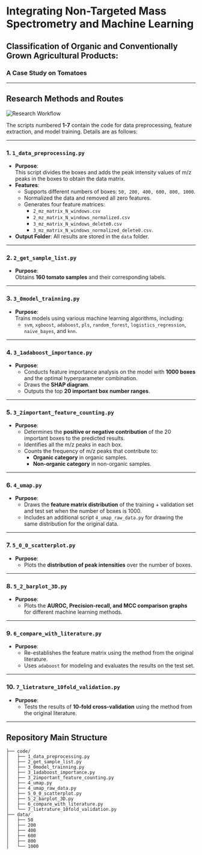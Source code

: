 # Integrating Non-Targeted Mass Spectrometry and Machine Learning  
## Classification of Organic and Conventionally Grown Agricultural Products:  
### A Case Study on Tomatoes

---

## Research Methods and Routes
![Research Workflow](https://github.com/user-attachments/assets/948ca913-4b15-4204-be6f-6b49a24d5d0f)

The scripts numbered **1-7** contain the code for data preprocessing, feature extraction, and model training. Details are as follows:

---
### 1. `1_data_preprocessing.py`
- **Purpose**:  
   This script divides the boxes and adds the peak intensity values of m/z peaks in the boxes to obtain the data matrix.  
- **Features**:  
   - Supports different numbers of boxes: `50, 200, 400, 600, 800, 1000`.  
   - Normalized the data and removed all zero features.  
   - Generates four feature matrices:  
     - `2_mz_matrix_N_windows.csv`  
     - `2_mz_matrix_N_windows_normalized.csv`  
     - `3_mz_matrix_N_windows_delete0.csv`  
     - `3_mz_matrix_N_windows_normalized_delete0.csv`.  
- **Output Folder**: All results are stored in the `data` folder.

---

### 2. `2_get_sample_list.py`
- **Purpose**:  
   Obtains **160 tomato samples** and their corresponding labels.

---

### 3. `3_0model_trainning.py`
- **Purpose**:  
   Trains models using various machine learning algorithms, including:  
   - `svm`, `xgboost`, `adaboost`, `pls`, `random_forest`, `logistics_regression`, `naive_bayes`, and `knn`.

---

### 4. `3_1adaboost_importance.py`
- **Purpose**:  
   - Conducts feature importance analysis on the model with **1000 boxes** and the optimal hyperparameter combination.  
   - Draws the **SHAP diagram**.  
   - Outputs the top **20 important box number ranges**.

---

### 5. `3_2important_feature_counting.py`
- **Purpose**:  
   - Determines the **positive or negative contribution** of the 20 important boxes to the predicted results.  
   - Identifies all the m/z peaks in each box.  
   - Counts the frequency of m/z peaks that contribute to:  
     - **Organic category** in organic samples.  
     - **Non-organic category** in non-organic samples.

---

### 6. `4_umap.py`
- **Purpose**:  
   - Draws the **feature matrix distribution** of the training + validation set and test set when the number of boxes is 1000.  
   - Includes an additional script `4_umap_raw_data.py` for drawing the same distribution for the original data.

---

### 7. `5_0_0_scatterplot.py`
- **Purpose**:  
   - Plots the **distribution of peak intensities** over the number of boxes.

---

### 8. `5_2_barplot_3D.py`
- **Purpose**:  
   - Plots the **AUROC, Precision-recall, and MCC comparison graphs** for different machine learning methods.

---

### 9. `6_compare_with_literature.py`
- **Purpose**:  
   - Re-establishes the feature matrix using the method from the original literature.  
   - Uses `adaboost` for modeling and evaluates the results on the test set.

---

### 10. `7_lietrature_10fold_validation.py`
- **Purpose**:  
   - Tests the results of **10-fold cross-validation** using the method from the original literature.

---

## Repository Main Structure

```plaintext
├── code/
│   ├── 1_data_preprocessing.py
│   ├── 2_get_sample_list.py
│   ├── 3_0model_trainning.py
│   ├── 3_1adaboost_importance.py
│   ├── 3_2important_feature_counting.py
│   ├── 4_umap.py
│   ├── 4_umap_raw_data.py
│   ├── 5_0_0_scatterplot.py
│   ├── 5_2_barplot_3D.py
│   ├── 6_compare_with_literature.py
│   └── 7_lietrature_10fold_validation.py
├── data/
│   ├── 50
│   ├── 200
│   ├── 400
│   ├── 600
│   ├── 800
│   └── 1000

